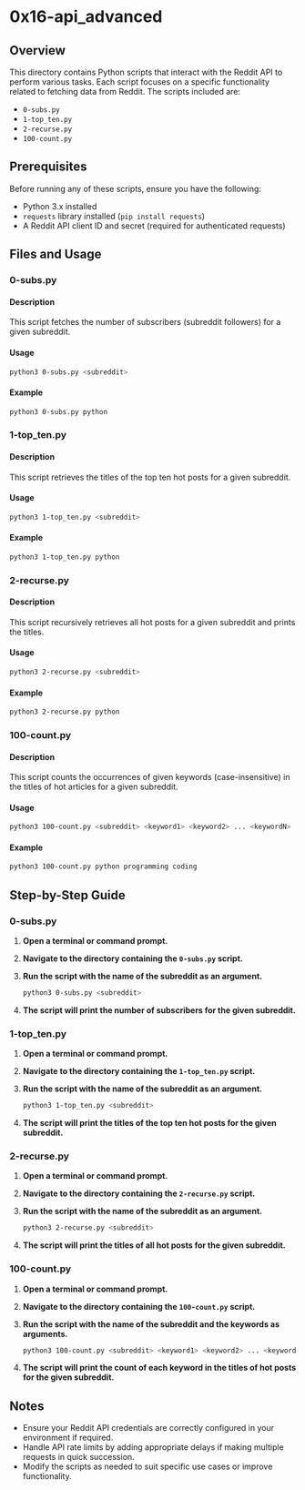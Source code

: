# 0x16-api_advanced

## Overview

This directory contains Python scripts that interact with the Reddit API to perform various tasks. Each script focuses on a specific functionality related to fetching data from Reddit. The scripts included are:

- `0-subs.py`
- `1-top_ten.py`
- `2-recurse.py`
- `100-count.py`

## Prerequisites

Before running any of these scripts, ensure you have the following:

- Python 3.x installed
- `requests` library installed (`pip install requests`)
- A Reddit API client ID and secret (required for authenticated requests)

## Files and Usage

### 0-subs.py

#### Description
This script fetches the number of subscribers (subreddit followers) for a given subreddit.

#### Usage
```bash
python3 0-subs.py <subreddit>
```

#### Example
```bash
python3 0-subs.py python
```

### 1-top_ten.py

#### Description
This script retrieves the titles of the top ten hot posts for a given subreddit.

#### Usage
```bash
python3 1-top_ten.py <subreddit>
```

#### Example
```bash
python3 1-top_ten.py python
```

### 2-recurse.py

#### Description
This script recursively retrieves all hot posts for a given subreddit and prints the titles.

#### Usage
```bash
python3 2-recurse.py <subreddit>
```

#### Example
```bash
python3 2-recurse.py python
```

### 100-count.py

#### Description
This script counts the occurrences of given keywords (case-insensitive) in the titles of hot articles for a given subreddit.

#### Usage
```bash
python3 100-count.py <subreddit> <keyword1> <keyword2> ... <keywordN>
```

#### Example
```bash
python3 100-count.py python programming coding
```

## Step-by-Step Guide

### 0-subs.py

1. **Open a terminal or command prompt.**
2. **Navigate to the directory containing the `0-subs.py` script.**
3. **Run the script with the name of the subreddit as an argument.**

    ```bash
    python3 0-subs.py <subreddit>
    ```

4. **The script will print the number of subscribers for the given subreddit.**

### 1-top_ten.py

1. **Open a terminal or command prompt.**
2. **Navigate to the directory containing the `1-top_ten.py` script.**
3. **Run the script with the name of the subreddit as an argument.**

    ```bash
    python3 1-top_ten.py <subreddit>
    ```

4. **The script will print the titles of the top ten hot posts for the given subreddit.**

### 2-recurse.py

1. **Open a terminal or command prompt.**
2. **Navigate to the directory containing the `2-recurse.py` script.**
3. **Run the script with the name of the subreddit as an argument.**

    ```bash
    python3 2-recurse.py <subreddit>
    ```

4. **The script will print the titles of all hot posts for the given subreddit.**

### 100-count.py

1. **Open a terminal or command prompt.**
2. **Navigate to the directory containing the `100-count.py` script.**
3. **Run the script with the name of the subreddit and the keywords as arguments.**

    ```bash
    python3 100-count.py <subreddit> <keyword1> <keyword2> ... <keywordN>
    ```

4. **The script will print the count of each keyword in the titles of hot posts for the given subreddit.**

## Notes

- Ensure your Reddit API credentials are correctly configured in your environment if required.
- Handle API rate limits by adding appropriate delays if making multiple requests in quick succession.
- Modify the scripts as needed to suit specific use cases or improve functionality.


